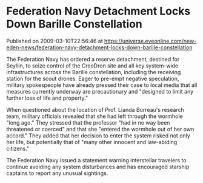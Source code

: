 # Federation Navy Detachment Locks Down Barille Constellation
Published on 2009-03-10T22:56:46 at https://universe.eveonline.com/new-eden-news/federation-navy-detachment-locks-down-barille-constellation

The Federation Navy has ordered a reserve detachment, destined for Seyllin, to seize control of the CreoDron site and all key system-wide infrastructures across the Barille constellation, including the receiving station for the scout drones. Eager to pre-empt negative speculation, military spokespeople have already pressed their case to local media that all measures currently underway are precautionary and "designed to limit any further loss of life and property."

When questioned about the location of Prof. Lianda Burreau's research team, military officials revealed that she had left through the wormhole "long ago." They stressed that the professor "had in no way been threatened or coerced" and that she "entered the wormhole out of her own accord." They added that her decision to enter the system risked not only her life, but potentially that of "many other innocent and law-abiding citizens."

The Federation Navy issued a statement warning interstellar travelers to continue avoiding any system disturbances and has encouraged starship captains to report any unusual sightings.
